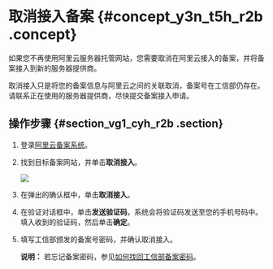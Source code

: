 # 取消接入备案 {#concept_y3n_t5h_r2b .concept}

如果您不再使用阿里云服务器托管网站，您需要取消在阿里云接入的备案，并将备案接入到新的服务器提供商。

取消接入只是将您的备案信息与阿里云之间的关联取消，备案号在工信部仍存在。请联系正在使用的服务器提供商，尽快提交备案接入申请。

## 操作步骤 {#section_vg1_cyh_r2b .section}

1.  登录[阿里云备案系统](https://beian.aliyun.com/order/index)。
2.  找到目标备案网站，并单击**取消接入**。

    ![](http://static-aliyun-doc.oss-cn-hangzhou.aliyuncs.com/assets/img/14198/15335399855755_zh-CN.png)

3.  在弹出的确认框中，单击**取消接入**。
4.  在验证对话框中，单击**发送验证码**，系统会将验证码发送至您的手机号码中。填入收到的验证码，然后单击**确定**。
5.  填写工信部颁发的备案号密码，并确认取消接入。

    **说明：** 若忘记备案密码，参见[如何找回工信部备案密码](../../../../intl.zh-CN/常见问题/其他/如何找回工信部备案密码？.md#)。


